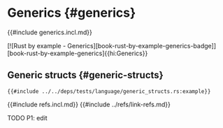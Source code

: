 # Generics {#generics}

{{#include generics.incl.md}}

[![Rust by example - Generics][book-rust-by-example-generics-badge]][book-rust-by-example-generics]{{hi:Generics}}

## Generic structs {#generic-structs}

```rust,editable
{{#include ../../deps/tests/language/generic_structs.rs:example}}
```

{{#include refs.incl.md}}
{{#include ../refs/link-refs.md}}

<div class="hidden">
TODO P1: edit
</div>
